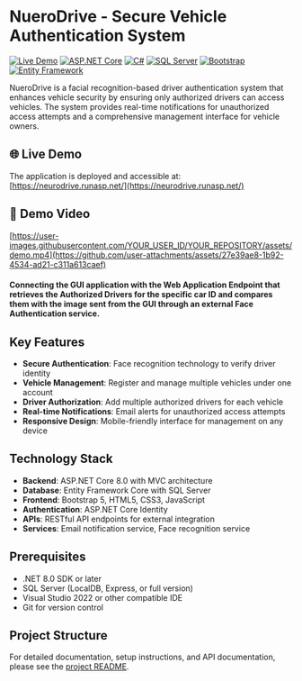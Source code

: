 # NueroDrive - Secure Vehicle Authentication System

[![Live Demo](https://img.shields.io/badge/Live_Demo-Visit_Site-blue?style=for-the-badge&logo=microsoft-edge)](https://neurodrive.runasp.net/)
[![ASP.NET Core](https://img.shields.io/badge/ASP.NET_Core-8.0-512BD4?style=flat-square&logo=dotnet)](https://dotnet.microsoft.com/apps/aspnet)
[![C#](https://img.shields.io/badge/C%23-239120?style=flat-square&logo=c-sharp&logoColor=white)](https://docs.microsoft.com/en-us/dotnet/csharp/)
[![SQL Server](https://img.shields.io/badge/SQL_Server-CC2927?style=flat-square&logo=microsoft-sql-server&logoColor=white)](https://www.microsoft.com/en-us/sql-server)
[![Bootstrap](https://img.shields.io/badge/Bootstrap-5-7952B3?style=flat-square&logo=bootstrap&logoColor=white)](https://getbootstrap.com/)
[![Entity Framework](https://img.shields.io/badge/Entity_Framework-512BD4?style=flat-square&logo=dotnet)](https://docs.microsoft.com/en-us/ef/)

NueroDrive is a facial recognition-based driver authentication system that enhances vehicle security by ensuring only authorized drivers can access vehicles. The system provides real-time notifications for unauthorized access attempts and a comprehensive management interface for vehicle owners.

## 🌐 Live Demo

The application is deployed and accessible at: [https://neurodrive.runasp.net/](https://neurodrive.runasp.net/)

## 🎥 Demo Video

[https://user-images.githubusercontent.com/YOUR_USER_ID/YOUR_REPOSITORY/assets/demo.mp4](https://github.com/user-attachments/assets/27e39ae8-1b92-4534-ad21-c311a613caef)

#### Connecting the GUI application with the Web Application Endpoint that retrieves the Authorized Drivers for the specific car ID and compares them with the image sent from the GUI through an external Face Authentication service.

## Key Features

- **Secure Authentication**: Face recognition technology to verify driver identity
- **Vehicle Management**: Register and manage multiple vehicles under one account
- **Driver Authorization**: Add multiple authorized drivers for each vehicle
- **Real-time Notifications**: Email alerts for unauthorized access attempts
- **Responsive Design**: Mobile-friendly interface for management on any device

## Technology Stack

- **Backend**: ASP.NET Core 8.0 with MVC architecture
- **Database**: Entity Framework Core with SQL Server
- **Frontend**: Bootstrap 5, HTML5, CSS3, JavaScript
- **Authentication**: ASP.NET Core Identity
- **APIs**: RESTful API endpoints for external integration
- **Services**: Email notification service, Face recognition service

## Prerequisites

- .NET 8.0 SDK or later
- SQL Server (LocalDB, Express, or full version)
- Visual Studio 2022 or other compatible IDE
- Git for version control

## Project Structure

For detailed documentation, setup instructions, and API documentation, please see the [project README](./NueroDrive/README.md).
